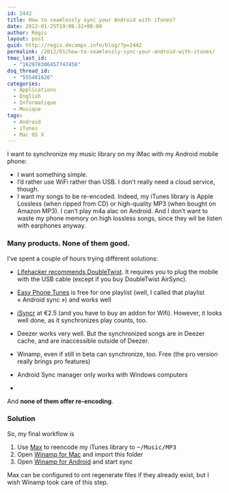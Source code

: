 ```yaml
---
id: 2442
title: How to seamlessly sync your Android with iTunes?
date: 2012-01-25T19:08:32+00:00
author: Régis
layout: post
guid: http://regis.decamps.info/blog/?p=2442
permalink: /2012/01/how-to-seamlessly-sync-your-android-with-itunes/
tmac_last_id:
  - "162978306457747456"
dsq_thread_id:
  - "555481626"
categories:
  - Applications
  - English
  - Informatique
  - Musique
tags:
  - Android
  - iTunes
  - Mac OS X
---
```

I want to synchronize my music library on my iMac with my Android mobile phone:

  * I want something simple.
  * I’d rather use WiFi rather than USB. I don’t really need a cloud service, though.
  * I want my songs to be re-encoded. Indeed, my iTunes library is Apple Lossless (when ripped from CD) or high-quality MP3 (when bought on Amazon MP3). I can’t play m4a alac on Android. And I don’t want to waste my phone memory on high lossless songs, since they wil be listen with earphones anyway.

<!--more-->

### Many products. None of them good.

I’ve spent a couple of hours trying different solutions:

  * [Lifehacker recommends DoubleTwist](http://lifehacker.com/5801473/how-to-sync-android-with-your-mac-as-seamlessly-as-an-iphone). It requires you to plug the mobile with the USB cable (except if you buy DoubleTwist AirSync).
  * [Easy Phone Tunes](https://market.android.com/details?id=com.easyphonetunes.android.app&feature=search_result) is free for one playlist (well, I called that playlist « Android sync ») and works well
  * [iSyncr](https://market.android.com/details?id=com.jrtstudio.iSyncr4Mac) at €2.5 (and you have to buy an addon for Wifi). However, it looks well done, as it synchronizes play counts, too.
  * Deezer works very well. But the synchronized songs are in Deezer cache, and are inaccessible outside of Deezer. 
  * Winamp, even if still in beta can synchronize, too. Free (the pro version really brings pro features)
  * Android Sync manager
only works with Windows computers 

  * 

And **none of them offer re-encoding**.

### Solution

So, my final workflow is

  1. Use [Max](http://sbooth.org/Max/) to reencode my iTunes library to <tt>~/Music/MP3</tt>
  2. Open [Winamp for Mac](http://www.winamp.com/mac) and import this folder
  3. Open [Winamp for Android](https://market.android.com/details?id=com.nullsoft.winamp) and start sync

Max can be configured to ont regenerate files if they already exist, but I wish Winamp took care of this step.

